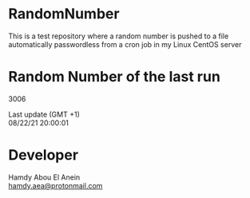 # RandomNumber    
This is a test repository where a random number is pushed to a file automatically passwordless from a cron job in my Linux CentOS server    
# Random Number of the last run   
3006
      
Last update (GMT +1)    
08/22/21 20:00:01
# Developer    
Hamdy Abou El Anein   
hamdy.aea@protonmail.com
